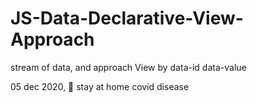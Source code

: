# JS-Data-Declarative-View-Approach
stream of data, and approach View by data-id data-value

05 dec 2020, :face_with_head_bandage: stay at home covid disease
